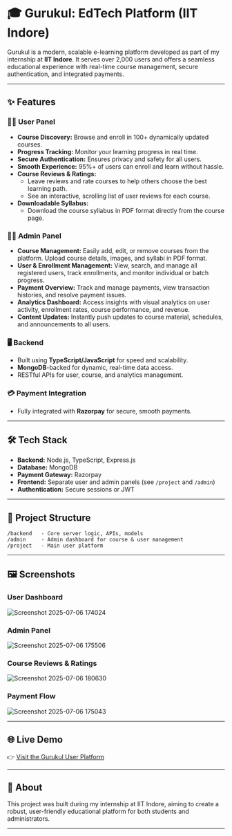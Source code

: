 # 🎓 Gurukul: EdTech Platform (IIT Indore)

Gurukul is a modern, scalable e-learning platform developed as part of my internship at **IIT Indore**. It serves over 2,000 users and offers a seamless educational experience with real-time course management, secure authentication, and integrated payments.

---

## ✨ Features

### 👨‍🎓 User Panel
- **Course Discovery:** Browse and enroll in 100+ dynamically updated courses.
- **Progress Tracking:** Monitor your learning progress in real time.
- **Secure Authentication:** Ensures privacy and safety for all users.
- **Smooth Experience:** 95%+ of users can enroll and learn without hassle.
- **Course Reviews & Ratings:** 
  - Leave reviews and rate courses to help others choose the best learning path.
  - See an interactive, scrolling list of user reviews for each course.
- **Downloadable Syllabus:**
  - Download the course syllabus in PDF format directly from the course page.

### 👩‍💼 Admin Panel
- **Course Management:** Easily add, edit, or remove courses from the platform. Upload course details, images, and syllabi in PDF format.
- **User & Enrollment Management:** View, search, and manage all registered users, track enrollments, and monitor individual or batch progress.
- **Payment Overview:** Track and manage payments, view transaction histories, and resolve payment issues.
- **Analytics Dashboard:** Access insights with visual analytics on user activity, enrollment rates, course performance, and revenue.
- **Content Updates:** Instantly push updates to course material, schedules, and announcements to all users.

### 🖥️ Backend
- Built using **TypeScript/JavaScript** for speed and scalability.
- **MongoDB**-backed for dynamic, real-time data access.
- RESTful APIs for user, course, and analytics management.

### 💳 Payment Integration
- Fully integrated with **Razorpay** for secure, smooth payments.

---

## 🛠️ Tech Stack

- **Backend:** Node.js, TypeScript, Express.js
- **Database:** MongoDB
- **Payment Gateway:** Razorpay
- **Frontend:** Separate user and admin panels (see `/project` and `/admin`)
- **Authentication:** Secure sessions or JWT

---

## 📂 Project Structure

```
/backend   - Core server logic, APIs, models
/admin     - Admin dashboard for course & user management
/project   - Main user platform
```

---

## 🖼️ Screenshots

<!-- Replace these image paths with your actual screenshots -->
### User Dashboard  
![Screenshot 2025-07-06 174024](https://github.com/user-attachments/assets/8d50444f-f94a-456e-b902-f7adbedbb15e)


### Admin Panel  
![Screenshot 2025-07-06 175506](https://github.com/user-attachments/assets/748b61ce-56de-4ee5-929e-64dda89b815d)

### Course Reviews & Ratings  
![Screenshot 2025-07-06 180630](https://github.com/user-attachments/assets/d29a9286-6fcd-46a5-8bfe-04f20569ce8e)


### Payment Flow  
![Screenshot 2025-07-06 175043](https://github.com/user-attachments/assets/456dd058-e6b8-43e6-8766-1a767012f77e)


---

## 🌐 Live Demo

👉 [Visit the Gurukul User Platform](https://gurukul-project.vercel.app/)

---

## 🏅 About

This project was built during my internship at IIT Indore, aiming to create a robust, user-friendly educational platform for both students and administrators.

---


